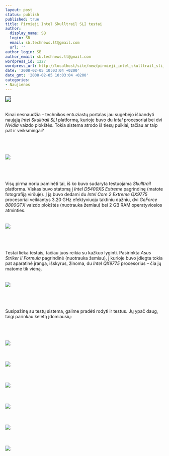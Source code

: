 ```yaml
---
layout: post
status: publish
published: true
title: Pirmieji Intel Skulltrail SLI testai
author:
  display_name: SB
  login: SB
  email: sb.technews.lt@gmail.com
  url: ''
author_login: SB
author_email: sb.technews.lt@gmail.com
wordpress_id: 1227
wordpress_url: http://localhost/site/new/pirmieji_intel_skulltrail_sli_testai/
date: '2008-02-05 10:03:04 +0200'
date_gmt: '2008-02-05 10:03:04 +0200'
categories:
- Naujienos
---
```

<div class="imgright"><img src="http://tbn0.google.com/images?q=tbn:zkuwSHvAezh_-M:http://laptoping.com/wp-content/Intel_logo_3.jpg" border="1"></div>
<p><br>Kinai nesnaudžia – technikos entuziastų portalas jau sugebėjo išbandyti naująją <i>Intel Skulltrail SLI</i> platformą, kurioje buvo du <i>Intel</i> procesoriai bei dvi <i>Nvidia</i> vaizdo plokštės. Tokia sistema atrodo iš tiesų puikiai, tačiau ar taip pat ir veiksmingai?<br />
<br><br />
<br><br><img src="http://img168.imageshack.us/img168/679/003sk1.jpg"><br><br />
<br><br />
<br>Visų pirma noriu paminėti tai, iš ko buvo sudaryta testuojama <i>Skulltrail</i> platforma. Viskas buvo statomą į <i>Intel D5400XS Extreme</i> pagrindinę (matote fotografiją viršuje). Į ją buvo dedami du <i>Intel Core 2 Extreme QX9775</i> procesoriai veikiantys 3.20 GHz efektyviuoju taktiniu dažniu, dvi <i>GeForce 8800GTX</i> vaizdo plokštės (nuotrauka žemiau) bei 2 GB RAM operatyviosios atminties.<br />
<br><br><img src="http://img168.imageshack.us/img168/5553/011ws5.jpg"><br><br />
<br><br />
<br>Testai lieka testais, tačiau juos reikia su kažkuo lyginti. Pasirinkta <i>Asus Striker II Formula</i> pagrindinė (nuotrauka žemiau), į kurioje buvo įdiegta tokia pat aparatinė įranga, išskyrus, žinoma, du <i>Intel QX9775</i> procesorius – čia jų matome tik vieną.<br />
<br><br><img src="http://img168.imageshack.us/img168/6489/014qg2.jpg"><br><br />
<br><br />
<br>Susipažinę su testų sistema, galime pradėti rodyti ir testus. Jų ypač daug, taigi parinkau keletą įdomiausių:<br />
<br><br />
<br><br><img src="http://www.4gamer.net/games/030/G003078/20080204002/TN/021.gif"><br><br />
<br><br><img src="http://www.4gamer.net/games/030/G003078/20080204002/TN/026.gif"><br><br />
<br><br><img src="http://www.4gamer.net/games/030/G003078/20080204002/TN/028.gif"><br><br />
<br><br><img src="http://www.4gamer.net/games/030/G003078/20080204002/TN/030.gif"><br><br />
<br><br><img src="http://www.4gamer.net/games/030/G003078/20080204002/TN/031.gif"><br><br />
<br><br><img src="http://www.4gamer.net/games/030/G003078/20080204002/TN/034.gif"><br><br />
<br><br />
<br><br />
<br></p>
